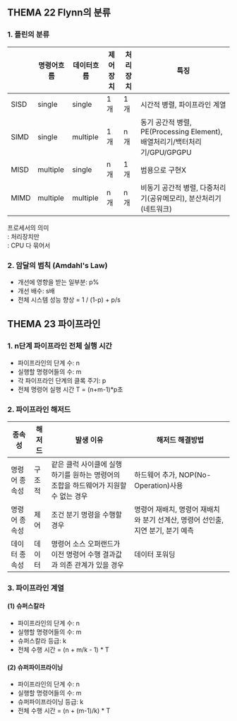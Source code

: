 ## **THEMA 22 Flynn의 분류**

### 1. 플린의 분류
| |명령어흐름|데이터흐름|제어장치|처리장치|특징|
|---|---|---|---|---|---|
|SISD|single|single|1개|1개|시간적 병렬, 파이프라인 계열|
|SIMD|single|multiple|1개|n개|동기 공간적 병렬, PE(Processing Element), 배열처리기/백터처리기/GPU/GPGPU|
|MISD|multiple|single|n개|1개|범용으로 구현X|
|MIMD|multiple|multiple|n개|n개|비동기 공간적 병렬, 다중처리기(공유메모리), 분산처리기(네트워크)|

프로세서의 의미  
: 처리장치만  
: CPU 다 묶어서  

### 2. 암달의 범칙 (Amdahl's Law)
- 개선에 영향을 받는 일부분: p%
- 개선 배수: s배
- 전체 시스템 성능 향상 = 1 / (1-p) + p/s



## **THEMA 23 파이프라인**
### 1. n단계 파이프라인 전체 실행 시간
- 파이프라인의 단계 수: n
- 실행할 명령어들의 수: m
- 각 파이프라인 단계의 클록 주기: p
- 전체 명령어 실행 시간 T = (n+m-1)*p초

### 2. 파이프라인 해저드
|종속성|해저드|발생 이유|해저드 해결방법|
|---|---|---|---|
|명령어 종속성|구조적|같은 클럭 사이클에 실행하기를 원하는 명령어의 조합을 하드웨어가 지원할 수 없는 경우|하드웨어 추가, NOP(No-Operation)사용|
|명령어 종속성|제어|조건 분기 명령을 수행할 경우|명령어 재배치, 명령어 재배치와 분기 선계산, 명령어 선인출, 지연 분기, 분기 예측|
|데이터 종속성|데이터|명령어 소스 오퍼랜드가 이전 명령어 수행 결과값과 의존 관계가 있을 경우|데이터 포워딩|

### 3. 파이프라인 계열
#### (1) 슈퍼스칼라
- 파이프라인의 단계 수: n
- 실행할 명령어들의 수: m
- 슈퍼스칼라 등급: k
- 전체 수행 시간 = (n + m/k - 1) * T

#### (2) 슈퍼파이프라이닝
- 파이프라인의 단계 수: n
- 실행할 명령어들의 수: m
- 슈퍼파이프라이닝 등급: k
- 전체 수행 시간 = (n + (m-1)/k) * T





